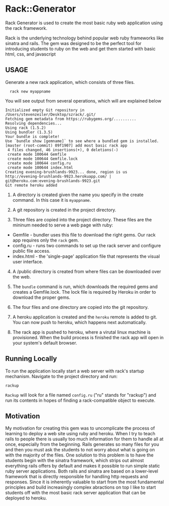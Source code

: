 # Rack::Generator

Rack Generator is used to create the most basic ruby web application using the rack framework.

Rack is the underlying technology behind popular web ruby frameworks like sinatra and rails. The gem was designed to be the perfect tool for introducing students to ruby on the web and get them started with basic html, css, and javascript

## USAGE

Generate a new rack application, which consists of three files.

	  rack new myappname
  
You will see output from several operations, which will are explained below

    Initialized empty Git repository in /Users/stevenzeiler/Desktop/szrack/.git/
    Fetching gem metadata from https://rubygems.org/..........
    Resolving dependencies...
    Using rack (1.5.2) 
    Using bundler (1.3.5) 
    Your bundle is complete!
    Use `bundle show [gemname]` to see where a bundled gem is installed.
    [master (root-commit) 09f1907] add most basic rack app
     4 files changed, 46 insertions(+), 0 deletions(-)
     create mode 100644 Gemfile
     create mode 100644 Gemfile.lock
     create mode 100644 config.ru
     create mode 100644 index.html
    Creating evening-brushlands-9923... done, region is us
    http://evening-brushlands-9923.herokuapp.com/ | git@heroku.com:evening-brushlands-9923.git
    Git remote heroku added

1. A directory is created given the name you specify in the create command. In this case it is `myappname`.

2. A git repository is created in the project directory.

3. Three files are copied into the project directory. These files are the mininum needed to serve a web page with ruby:

  - Gemfile - bundler uses this file to download the right gems. Our rack app requires only the `rack` gem.
  - config.ru - runs two commands to set up the rack server and configure public file access.
  - index.html - the 'single-page' application file that represents the visual user interface.

4. A /public directory is created from where files can be downloaded over the web.

5. The `bundle` command is run, which downloads the required gems and creates a Gemfile.lock. The lock file is required by Heroku in order to download the proper gems.

6. The four files and one directory are copied into the git repository.

7. A heroku application is created and the `heroku` remote is added to git. You can now push to heroku, which happens next automatically.

8. The rack app is pushed to heroku, where a virutal linux machine is provisioned. When the build process is finished the rack app will open in your system's default browser.


## Running Locally

To run the application locally start a web server with rack's startup mechanism. Navigate to the project directory and run:

    rackup

`Rackup` will look for a file named `config.ru` ("ru" stands for "rackup") and run its contents in hopes of finding a rack-compatible object to execute.

    
## Motivation

My motivation for creating this gem was to uncomplicate the process of learning to deploy a web site using ruby and heroku. When I try to teach rails to people there is usually too much information for them to handle all at once, especially from the beginning. Rails generates so many files for you and then you must ask the students to not worry about what is going on with the majority of the files. One solution to this problem is to have the students begin with the sinatra framework, which strips out almost everything rails offers by default and makes it possible to run simple static ruby server applications. Both rails and sinatra are based on a lower-level framework that is directly responsible for handling http requests and responses. Since it is inherently valuable to start from the most fundamental principles and build increasingly complex abractions on top I like to start students off with the most basic rack server application that can be deployed to heroku. 

